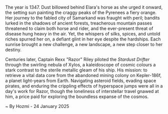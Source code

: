 
The year is 1347.  Dust billowed behind Elara's horse as she urged it onward, the setting sun painting the craggy peaks of the Pyrenees a fiery orange.  Her journey to the fabled city of Samarkand was fraught with peril; bandits lurked in the shadows of ancient forests, treacherous mountain passes threatened to claim both horse and rider, and the ever-present threat of disease hung heavy in the air.  Yet, the whispers of silks, spices, and untold riches spurred her on, a defiant glint in her eye despite the hardships. Each sunrise brought a new challenge, a new landscape, a new step closer to her destiny.

Centuries later, Captain Rexx "Razor" Riley piloted the *Stardust Drifter* through the swirling nebula of Xylos, a kaleidoscope of cosmic colours a stark contrast to the sterile metallic gleam of his ship.  His mission: to retrieve a vital data core from the abandoned mining colony on Kepler-186f, a planet light-years from Earth.  Navigating asteroid fields, evading space pirates, and enduring the crippling effects of hyperspace jumps were all in a day's work for Razor, though the loneliness of interstellar travel gnawed at him, a price paid for exploring the boundless expanse of the cosmos.

~ By Hozmi - 24 January 2025
